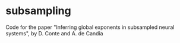 # subsampling
Code for the paper "Inferring global exponents in subsampled neural systems", by D. Conte and A. de Candia
